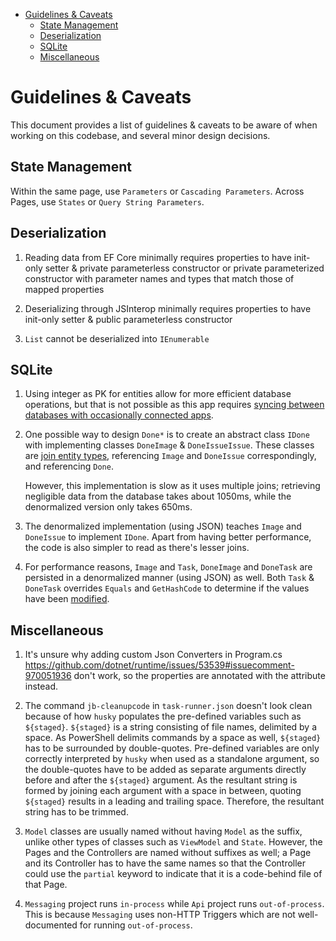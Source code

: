 - [Guidelines & Caveats](#guidelines--caveats)
  - [State Management](#state-management)
  - [Deserialization](#deserialization)
  - [SQLite](#sqlite)
  - [Miscellaneous](#miscellaneous)

# Guidelines & Caveats

This document provides a list of guidelines & caveats to be aware of when working on this codebase, and several minor design decisions.

## State Management

Within the same page, use `Parameters` or `Cascading Parameters`. Across Pages, use `States` or `Query String Parameters`.

## Deserialization

1. Reading data from EF Core minimally requires properties to have init-only setter & private parameterless constructor or private parameterized constructor with parameter names and types that match those of mapped properties

1. Deserializing through JSInterop minimally requires properties to have init-only setter & public parameterless constructor

1. `List` cannot be deserialized into `IEnumerable`

## SQLite

1. Using integer as PK for entities allow for more efficient database operations, but that is not possible as this app requires [syncing between databases with occasionally connected apps](https://stackoverflow.com/a/404057/8828382).

1. One possible way to design `Done*` is to create an abstract class `IDone` with implementing classes `DoneImage` & `DoneIssueIssue`. These classes are [join entity types](https://docs.microsoft.com/en-us/ef/core/modeling/relationships?tabs=fluent-api%2Cfluent-api-simple-key%2Csimple-key#many-to-many), referencing `Image` and `DoneIssue` correspondingly, and referencing `Done`.

    However, this implementation is slow as it uses multiple joins; retrieving negligible data from the database takes about 1050ms, while the denormalized version only takes 650ms.

1. The denormalized implementation (using JSON) teaches `Image` and `DoneIssue` to implement `IDone`. Apart from having better performance, the code is also simpler to read as there's lesser joins.

1. For performance reasons, `Image` and `Task`, `DoneImage` and `DoneTask` are persisted in a denormalized manner (using JSON) as well. Both `Task` & `DoneTask` overrides `Equals` and `GetHashCode` to determine if the values have been [modified](https://github.com/Zhiyuan-Amos/couple-management/blob/master/Client/Data/AppDbContext.cs#L48-L51).

## Miscellaneous

1. It's unsure why adding custom Json Converters in Program.cs https://github.com/dotnet/runtime/issues/53539#issuecomment-970051936 don't work, so the properties are annotated with the attribute instead.

1. The command `jb-cleanupcode` in `task-runner.json` doesn't look clean because of how `husky` populates the pre-defined variables such as `${staged}`. `${staged}` is a string consisting of file names, delimited by a space. As PowerShell delimits commands by a space as well, `${staged}` has to be surrounded by double-quotes. Pre-defined variables are only correctly interpreted by `husky` when used as a standalone argument, so the double-quotes have to be added as separate arguments directly before and after the `${staged}` argument. As the resultant string is formed by joining each argument with a space in between, quoting `${staged}` results in a leading and trailing space. Therefore, the resultant string has to be trimmed.

1. `Model` classes are usually named without having `Model` as the suffix, unlike other types of classes such as `ViewModel` and `State`. However, the Pages and the Controllers are named without suffixes as well; a Page and its Controller has to have the same names so that the Controller could use the `partial` keyword to indicate that it is a code-behind file of that Page.

1. `Messaging` project runs `in-process` while `Api` project runs `out-of-process`. This is because `Messaging` uses non-HTTP Triggers which are not well-documented for running `out-of-process`.
